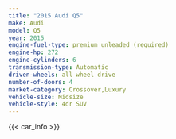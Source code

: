 ```yaml
---
title: "2015 Audi Q5"
make: Audi
model: Q5
year: 2015
engine-fuel-type: premium unleaded (required)
engine-hp: 272
engine-cylinders: 6
transmission-type: Automatic
driven-wheels: all wheel drive
number-of-doors: 4
market-category: Crossover,Luxury
vehicle-size: Midsize
vehicle-style: 4dr SUV
---
```


{{< car_info >}}
